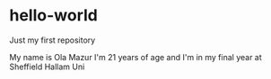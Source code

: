 # hello-world
Just my first repository

My name is Ola Mazur I'm 21 years of age and I'm in my final year at Sheffield Hallam Uni
